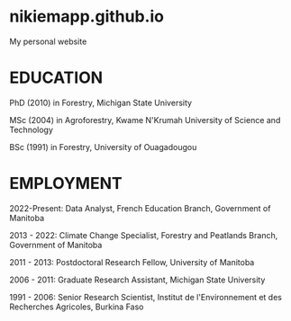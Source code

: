 # nikiemapp.github.io
My personal website

# EDUCATION
PhD (2010) in Forestry, Michigan State University

MSc (2004) in Agroforestry, Kwame N'Krumah University of Science and Technology

BSc (1991) in Forestry, University of Ouagadougou

# EMPLOYMENT
2022-Present: Data Analyst, French Education Branch, Government of Manitoba

2013 - 2022: Climate Change Specialist, Forestry and Peatlands Branch, Government of Manitoba

2011 - 2013: Postdoctoral Research Fellow, University of Manitoba

2006 - 2011: Graduate Research Assistant, Michigan State University

1991 - 2006: Senior Research Scientist, Institut de l'Environnement et des Recherches Agricoles, Burkina Faso

